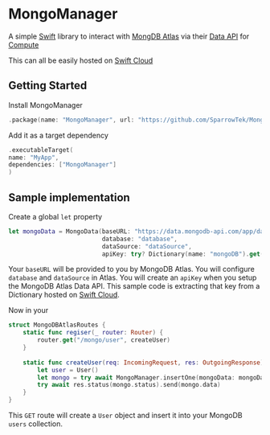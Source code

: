# MongoManager
A simple [Swift](https://www.swift.org) library to interact with [MongDB Atlas](https://www.mongodb.com/atlas) via their [Data API](https://www.mongodb.com/docs/atlas/api/data-api/) for [Compute](https://github.com/swift-cloud/Compute)

This can all be easily hosted on [Swift Cloud](https://swift.cloud)

## Getting Started
Install MongoManager

```swift
.package(name: "MongoManager", url: "https://github.com/SparrowTek/MongoManager", from: "1.0.0")
```

Add it as a target dependency

```swift
.executableTarget(
name: "MyApp",
dependencies: ["MongoManager"]
)
```

## Sample implementation

Create a global `let` property

```swift
let mongoData = MongoData(baseURL: "https://data.mongodb-api.com/app/data-abcde/endpoint/data/v1",
                          database: "database",
                          dataSource: "dataSource",
                          apiKey: try? Dictionary(name: "mongoDB").get("dataAPI"))
```

Your `baseURL` will be provided to you by MongoDB Atlas. You will configure `database` and `dataSource` in Atlas. You will create an `apiKey` when you setup the MongoDB Atlas Data API. This sample code is extracting that key from a Dictionary hosted on [Swift Cloud](https://swift.cloud).

Now in your 

```swift
struct MongoDBAtlasRoutes {
    static func regiser(_ router: Router) {
        router.get("/mongo/user", createUser)
    }
    
    static func createUser(req: IncomingRequest, res: OutgoingResponse) async throws {
        let user = User()
        let mongo = try await MongoManager.insertOne(mongoData: mongoData, collection: "users", document: user)
        try await res.status(mongo.status).send(mongo.data)
    }
}
```

This `GET` route will create a `User` object and insert it into your MongoDB `users` collection. 
